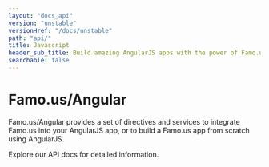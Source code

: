 ```yaml
---
layout: "docs_api"
version: "unstable"
versionHref: "/docs/unstable"
path: "api/"
title: Javascript
header_sub_title: Build amazing AngularJS apps with the power of Famo.us
searchable: false
---
```


# Famo.us/Angular

Famo.us/Angular provides a set of directives and services to integrate Famo.us into your AngularJS app, or to build a Famo.us app from scratch using AngularJS.

Explore our API docs for detailed information.
